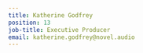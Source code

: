 ```yaml
---
title: Katherine Godfrey
position: 13
job-title: Executive Producer
email: katherine.godfrey@novel.audio
---
```


